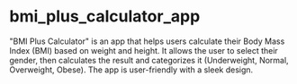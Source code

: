 # bmi_plus_calculator_app
"BMI Plus Calculator" is an app that helps users calculate their Body Mass Index (BMI) based on weight and height. It allows the user to select their gender, then calculates the result and categorizes it (Underweight, Normal, Overweight, Obese). The app is user-friendly with a sleek design.
